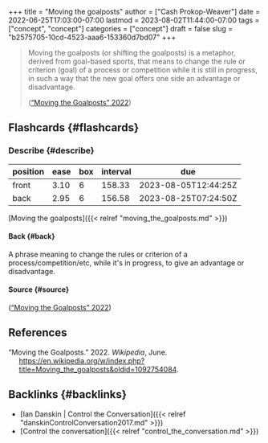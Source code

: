 +++
title = "Moving the goalposts"
author = ["Cash Prokop-Weaver"]
date = 2022-06-25T17:03:00-07:00
lastmod = 2023-08-02T11:44:00-07:00
tags = ["concept", "concept"]
categories = ["concept"]
draft = false
slug = "b2575705-10cd-4523-aaa6-153360d7bd07"
+++

> Moving the goalposts (or shifting the goalposts) is a metaphor, derived from goal-based sports, that means to change the rule or criterion (goal) of a process or competition while it is still in progress, in such a way that the new goal offers one side an advantage or disadvantage.
>
> (<a href="#citeproc_bib_item_1">“Moving the Goalposts” 2022</a>)


## Flashcards {#flashcards}


### Describe {#describe}

| position | ease | box | interval | due                  |
|----------|------|-----|----------|----------------------|
| front    | 3.10 | 6   | 158.33   | 2023-08-05T12:44:25Z |
| back     | 2.95 | 6   | 156.58   | 2023-08-25T07:24:50Z |

[Moving the goalposts]({{< relref "moving_the_goalposts.md" >}})


#### Back {#back}

A phrase meaning to change the rules or criterion of a process/competition/etc, while it's in progress, to give an advantage or disadvantage.


#### Source {#source}

(<a href="#citeproc_bib_item_1">“Moving the Goalposts” 2022</a>)

## References

<style>.csl-entry{text-indent: -1.5em; margin-left: 1.5em;}</style><div class="csl-bib-body">
  <div class="csl-entry"><a id="citeproc_bib_item_1"></a>“Moving the Goalposts.” 2022. <i>Wikipedia</i>, June. <a href="https://en.wikipedia.org/w/index.php?title=Moving_the_goalposts&oldid=1092754084">https://en.wikipedia.org/w/index.php?title=Moving_the_goalposts&#38;oldid=1092754084</a>.</div>
</div>


## Backlinks {#backlinks}

-   [Ian Danskin | Control the Conversation]({{< relref "danskinControlConversation2017.md" >}})
-   [Control the conversation]({{< relref "control_the_conversation.md" >}})
